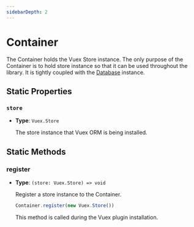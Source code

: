 ```yaml
---
sidebarDepth: 2
---
```


# Container

The Container holds the Vuex Store instance. The only purpose of the Container is to hold store instance so that it can be used throughout the library. It is tightly coupled with the [Database](/api/database/database) instance.

## Static Properties

### `store`

- **Type**: `Vuex.Store`

  The store instance that Vuex ORM is being installed.

## Static Methods

### register

- **Type**: `(store: Vuex.Store) => void`

  Register a store instance to the Container.

  ```js
  Container.register(new Vuex.Store())
  ```

  This method is called during the Vuex plugin installation.
